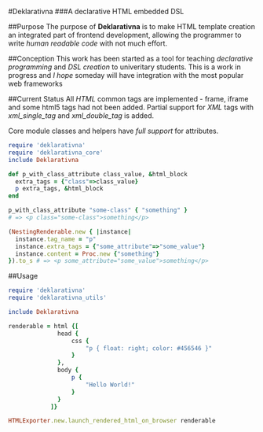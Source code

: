 #Deklarativna
###A declarative HTML embedded DSL

##Purpose
The purpose of **Deklarativna** is to make HTML template creation 
an integrated part of frontend development, allowing the programmer
to write *human readable code* with not much effort.

##Conception
This work has been started as a tool for teaching *declarative programming*
and *DSL creation* to univeritary students.
This is a work in progress and *I hope* someday will have integration
with the most popular web frameworks

##Current Status
All *HTML* common tags are implemented - frame, iframe and some html5 tags
had not been added.
Partial support for *XML* tags with *xml_single_tag* and *xml_double_tag*
is added.

Core module classes and helpers have *full support* for attributes.

```ruby
require 'deklarativna'
require 'deklarativna_core'
include Deklarativna

def p_with_class_attribute class_value, &html_block
  extra_tags = {"class"=>class_value}
  p extra_tags, &html_block
end

p_with_class_attribute "some-class" { "something" }
# => <p class="some-class">something</p>

(NestingRenderable.new { |instance|
  instance.tag_name = "p"
  instance.extra_tags = {"some_attribute"=>"some_value"}
  instance.content = Proc.new {"something"}
}).to_s # => <p some_attribute="some_value">something</p>
```

##Usage
```ruby
require 'deklarativna'
require 'deklarativna_utils'

include Deklarativna

renderable = html {[
              head {
                  css {
                      "p { float: right; color: #456546 }"
                  }
              },
              body {
                  p {
                      "Hello World!"
                  }
              }
            ]}

HTMLExporter.new.launch_rendered_html_on_browser renderable
```
